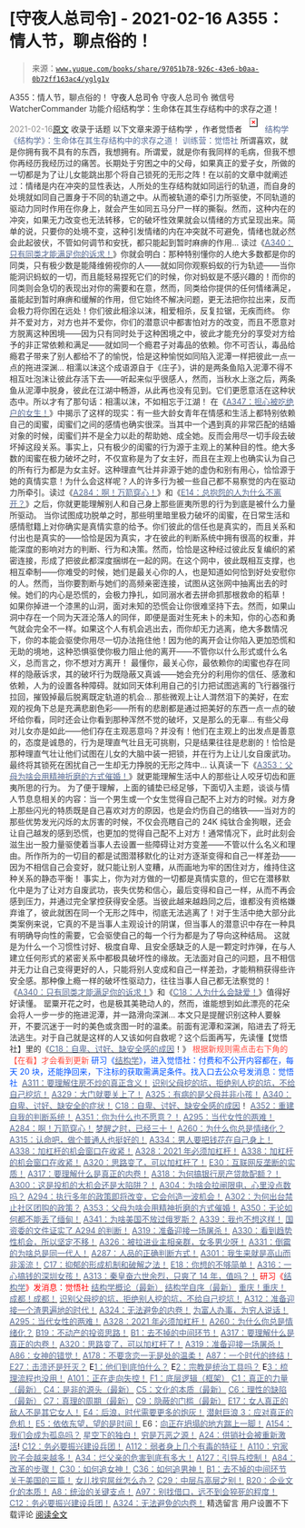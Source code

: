 # [守夜人总司令] - 2021-02-16 A355：情人节，聊点俗的！

> 来源：[`www.yuque.com/books/share/97051b78-926c-43e6-b0aa-0b72ff163ac4/yglg1v`](https://www.yuque.com/books/share/97051b78-926c-43e6-b0aa-0b72ff163ac4/yglg1v)

<ne-p id="520f42f3293818f927861ebbd5b15da4_p_0" data-lake-id="520f42f3293818f927861ebbd5b15da4_p_0"><ne-text id="uad2fcbc5" style="color: rgb(51, 51, 51);">A355：情人节，聊点俗的！</ne-text></ne-p> <ne-p id="7b7c6af920cc1b5e07ca570369dcd882" data-lake-id="7b7c6af920cc1b5e07ca570369dcd882"><ne-text id="u5ab061a8" ne-fontsize="14">守夜人总司令</ne-text></ne-p> <ne-p id="bf488bc6d0e4b8446a19a58892ee0ee9" data-lake-id="bf488bc6d0e4b8446a19a58892ee0ee9"><ne-text id="ua17cc614" ne-fontsize="14" ne-bold="true" style="color: rgb(51, 51, 51);">守夜人总司令</ne-text></ne-p> <ne-p id="8648b6176aad4d684bde472ef2b9bbe8" data-lake-id="8648b6176aad4d684bde472ef2b9bbe8"><ne-text id="u874c1b82" ne-fontsize="14" style="color: rgb(51, 51, 51);">微信号</ne-text><ne-text id="u9da669b3" ne-fontsize="14" style="color: rgb(51, 51, 51);">WatcherCommander</ne-text></ne-p> <ne-p id="31a25f96c6e168531485333304488e94" data-lake-id="31a25f96c6e168531485333304488e94"><ne-text id="u8bd73f26" ne-fontsize="14" style="color: rgb(51, 51, 51);">功能介绍</ne-text><ne-text id="ue66ab846" ne-fontsize="14" style="color: rgb(51, 51, 51);">结构学：生命体在其生存结构中的求存之道！</ne-text></ne-p> <ne-p id="d8da65650b0c82638b44c01cbfeb153f" data-lake-id="d8da65650b0c82638b44c01cbfeb153f"><ne-text id="ued8b8a92" style="color: rgb(140, 140, 140);">2021-02-16</ne-text>[<ne-text id="u8a56ddfc" ne-fontsize="14">原文</ne-text>](https://mp.weixin.qq.com/s?__biz=MzAxNDk1NjI2Mw==&mid=2247486442&idx=1&sn=2ed76ec8cb69dfe51023fb4f426eeb51&chksm=9b8a2862acfda17469215d16d6bfa7210211dfb0cf4418774fc0ea014de0f6184c9b01b82f70&scene=27#wechat_redirect&cpage=10)</ne-p> <ne-p id="64196a48a4139c7f8f13b8088897285e" data-lake-id="64196a48a4139c7f8f13b8088897285e"><ne-text id="u5b58f0a4" style="color: rgb(51, 51, 51);">收录于话题</ne-text></ne-p> <ne-p id="524bfd18f5bbe9e87915d8b8c1f2dd9d" data-lake-id="524bfd18f5bbe9e87915d8b8c1f2dd9d"><ne-text id="ueac5a4cd" ne-fontsize="14" style="color: rgb(51, 51, 51);">以下文章来源于结构学 ，作者觉悟者</ne-text></ne-p> <ne-p id="03eba4926bb1d0b646b4115e258eadcd" data-lake-id="03eba4926bb1d0b646b4115e258eadcd"><ne-card data-card-name="image" data-card-type="inline" id="oej3I" ne-fontsize="14" data-event-boundary="card" style="color: rgb(87, 107, 149);">![](img/ed0150ad5d2b76a6d2964daa54021d37.png)  <ne-p id="12452aa99a96c029670c6f78e4816f06" data-lake-id="12452aa99a96c029670c6f78e4816f06"><ne-text id="ua364122f" style="color: rgb(87, 107, 149);">结构学</ne-text></ne-p> <ne-p id="48fb097e6ad4e1bf06f8cac685d59421" data-lake-id="48fb097e6ad4e1bf06f8cac685d59421"><ne-text id="u9df02e93" style="color: rgb(87, 107, 149);">《结构学》：生命体在其生存结构中的求存之道！ 训练营：觉悟社</ne-text></ne-p> <ne-p id="d7f54325ea0fab11db31c9b2c9b4b366" data-lake-id="d7f54325ea0fab11db31c9b2c9b4b366"><ne-text id="uab8cf871" style="color: rgb(51, 51, 51);">所谓喜欢，就是你拥有我不具有的东西，我想拥有。所谓爱，就是你有我同样的毛病，但我不想你再经历我经历过的痛苦。长期处于穷困之中的父母，如果真正的爱子女，所做的一切都是为了让儿女能跳出那个将自己锁死的无形之阵！在以前的文章中就阐述过：情绪是内在冲突的显性表达，人所处的生存结构就如同运行的轨道，而自身的处境就如同自己置身于不同的轨道之中。从而被轨道的牵引力所驱使，不同轨道的驱动力同时作用在你身上，就会产生如同五马分尸一样的撕裂。然而，这种内在的冲突，如果无力改变也无法转移，它的破坏性效果就会以情绪的方式呈现出来。简单的说，只要你的处境不变，这种引发情绪的内在冲突就不可避免，情绪也就必然会此起彼伏，不管如何调节和安抚，都只能起到暂时麻痹的作用…</ne-text></ne-p> <ne-p id="81c25cd8ef574ea18a20e7f310e8c395" data-lake-id="81c25cd8ef574ea18a20e7f310e8c395"><ne-text id="u579a0ee6" style="color: rgb(51, 51, 51);">读过《</ne-text>[<ne-text id="u8d8b0ab8" style="color: rgb(87, 107, 149);">A340：只有同类才能满足你的诉求！</ne-text>](http://mp.weixin.qq.com/s?__biz=MzAxNDk1NjI2Mw==&mid=2247486392&idx=1&sn=489fb81bde8fc978f8c685be9916b4f1&chksm=9b8a2830acfda126c1fb3b9388cdba8194ee96e815d1508fb6d2a6c2b8ced92312d4952898e4&scene=21#wechat_redirect)<ne-text id="u1fa831d1" style="color: rgb(51, 51, 51);">》你就会明白：那种特别懂你的人绝大多数都是你的同类，只有极少数是能降维俯视你的人——就如同你观察蚂蚁的行为轨迹——当你能洞识蚂蚁的一切，而且能轻易捏死它们的时候，你对蚂蚁是不感兴趣的！而你的同类则会急切的表现出对你的需要和在意，然而，同类给你提供的任何情绪满足，虽能起到暂时麻痹和缓解的作用，但它始终不解决问题，更无法把你拉出来，反而会极力将你困在远处！你们彼此相涂以沫，相爱相杀，反复拉锯，无疾而终。</ne-text></ne-p> <ne-p id="fa4a25f9acb10c283a07c46e80e800db" data-lake-id="fa4a25f9acb10c283a07c46e80e800db"><ne-text id="u74b8e248" style="color: rgb(51, 51, 51);">你并不爱对方，对方也并不爱你，你们的潜意识中都害怕对方的改变，而且不愿意对方脱离这种困境——因为只有同时处于这种困境之中，彼此才能充分的享受对方给予的非正常依赖和满足——就如同一个瘾君子对毒品的依赖。你不可否认，毒品给瘾君子带来了别人都给不了的愉悦，恰是这种愉悦如同陷入泥潭一样把彼此一点一点的拖进深渊…</ne-text></ne-p> <ne-p id="978948142e5a878e9465534304add225" data-lake-id="978948142e5a878e9465534304add225"><ne-text id="ub949c258" style="color: rgb(51, 51, 51);">相濡以沫这个成语源自于《庄子》，讲的是两条鱼陷入泥潭不得不相互吐泡沫让彼此存活下去——听起来似乎很感人，然而，当秋水上涨之后，两条鱼从泥潭中脱身，彼此在江湖中畅游，从此再也没有见到。它们更愿意活在这种状态中。所以才有了那句话：相濡以沫，不如相忘于江湖！</ne-text></ne-p> <ne-p id="5e7482205a0cc0cd1b8fe4d6a4227dad" data-lake-id="5e7482205a0cc0cd1b8fe4d6a4227dad"><ne-text id="u006fa3bf" style="color: rgb(51, 51, 51);">在《</ne-text>[<ne-text id="uad32dec9" style="color: rgb(87, 107, 149);">A347：担心被吃绝户的女生！</ne-text>](http://mp.weixin.qq.com/s?__biz=MzIzMDYwOTM0Mg==&mid=2247485231&idx=1&sn=79396077ee18bd846d766d859943935c&chksm=e8b19ffedfc616e864667bb0db5073537a09b3fcd7f23a54f20d27b986178b8552d290585d72&scene=21#wechat_redirect)<ne-text id="u9dade48a" style="color: rgb(51, 51, 51);">》中揭示了这样的现实：有一些大龄女青年在情感和生活上都特别依赖自己的闺蜜，闺蜜们之间的感情也确实很深。当其中一个遇到真的非常匹配的结婚对象的时候，闺蜜们并不是全力以赴的帮助她、成全她。反而会用尽一切手段去破坏掉这段关系。事实上，只有极少的闺蜜的行为源于主观上的某种目的性。绝大多数的闺蜜在极力破坏之时，不仅宣称是为了女主好，而且在主观上也确实认为自己的所有行为都是为女主好。这种理直气壮并非源于她的虚伪和别有用心，恰恰源于她的真情实意！为什么会这样呢？人的许多行为被一些自己都不易察觉的内在驱动力所牵引。读过《</ne-text>[<ne-text id="u94dbe791" style="color: rgb(87, 107, 149);">A284：啊！万箭穿心！</ne-text>](http://mp.weixin.qq.com/s?__biz=MzIzMDYwOTM0Mg==&mid=2247484966&idx=1&sn=a814f2c1b14425d45f9921f7c08bcec5&chksm=e8b19ef7dfc617e131146f6675328e5088faaae0daa64da92af48b28c8cf19aedceb7a43e40b&scene=21#wechat_redirect)<ne-text id="uc546c6ad" style="color: rgb(51, 51, 51);">》和《</ne-text>[<ne-text id="uf60f9b88" style="color: rgb(87, 107, 149);">E14：总抱怨的人为什么不离开？</ne-text>](http://mp.weixin.qq.com/s?__biz=MzIzMDYwOTM0Mg==&mid=2247484341&idx=1&sn=c266eb0136273f0b1219e0fd659daafc&chksm=e8b19b64dfc61272f157e1e17a76b2e83c6fd62a1beb78d60ea73a65463109b428cd9dd6ce7a&scene=21#wechat_redirect)<ne-text id="uf1df048e" style="color: rgb(51, 51, 51);">》之后，你就更能理解别人和自己身上那些匪夷所思的行为到底是被什么力量所驱动。</ne-text></ne-p> <ne-p id="93eaf535872b0cb4221d1a3ad894833f" data-lake-id="93eaf535872b0cb4221d1a3ad894833f"><ne-text id="ud16acd14" style="color: rgb(51, 51, 51);">当你试图成功脱单之时，那些明里暗里极力破坏的闺蜜，在日常生活和感情慰籍上对你确实是真情实意的给予。你们彼此的信任也是真实的，而且关系和付出也是真实的——恰恰是因为真实，才在彼此的判断系统中拥有很高的权重，并能深度的影响对方的判断、行为和决策。然而，恰恰是这种经过彼此反复编织的紧密连接，形成了把彼此都深度捆绑在一起的网。在这个网中，彼此既相互支撑，也相互牵制——你难受的时候，她们是最关心你的人，也是知道如何恰到好处安慰你的人。然而，当你要割断与她们的高频亲密连接，试图从这张网中抽离出去的时候。她们的内心是恐慌的，会极力挣扎，如同溺水者去拼命抓那根救命的稻草！</ne-text></ne-p> <ne-p id="ff9c0882c89b945d0027a8a09382ff89" data-lake-id="ff9c0882c89b945d0027a8a09382ff89"><ne-text id="ua6804fd6" style="color: rgb(51, 51, 51);">如果你掉进一个漆黑的山洞，面对未知的恐慌会让你很难坚持下去。然而，如果山洞中存在一个同为天涯沦落人的同伴，即便是面对生死未卜的未知，你的心态和勇气就会完全不一样。如果这个人有机会逃出去，而你却无力逃离，绝大多数情况下，你的本能会驱使你用尽一切办法拖住他！因为他的离开会让你陷入更加恐慌和无助的境地，这种恐惧驱使你极力阻止他的离开——不管你以什么形式或什么名义，总而言之，你不想对方离开！</ne-text></ne-p> <ne-p id="71ae146224f4b758e917f1db2efde766" data-lake-id="71ae146224f4b758e917f1db2efde766"><ne-text id="ub9b5f7bf" style="color: rgb(51, 51, 51);">最懂你，最关心你，最依赖你的闺蜜也存在同样的隐蔽诉求，其的破坏行为既隐蔽又真诚——她会充分的利用你的信任、感激和依赖，人为的设置各种障碍。就如同天体利用自己的引力把试图逃离的飞行器强行拉回，摧毁掉最后脱离既定轨道的机会… 那些微观上让人潸然泪下的美好，在宏观的视角下总是充满悲剧色彩——所有的悲剧都是通过把美好的东西一点一点的破坏给你看，同时还会让你看到那种浑然不觉的破坏，又是那么的无辜…</ne-text></ne-p> <ne-p id="9eebb603cac8c58db8c7c60b98ff1712" data-lake-id="9eebb603cac8c58db8c7c60b98ff1712"><ne-text id="ue83f83d5" style="color: rgb(51, 51, 51);">有些父母对儿女亦是如此——他们存在主观恶意吗？并没有！他们在主观上的出发点是善意的，态度是诚恳的，行为是理直气壮且无可挑剔，只是结果往往是悲剧的！恰恰是那种理直气壮让他们试图在儿女的大脑中装一把锁，并在行为上让儿女自废武功。最终将其锁死在困扰自己一生却无力挣脱的无形之阵中… 认真读一下《</ne-text>[<ne-text id="u89f2cde0" style="color: rgb(87, 107, 149);">A353：父母为啥会用精神折磨的方式催婚！</ne-text>](http://mp.weixin.qq.com/s?__biz=MzIzMDYwOTM0Mg==&mid=2247485263&idx=1&sn=95e5a314f2c998bde5b2911ea1947f55&chksm=e8b19f9edfc616883851d5d6bbbdb22dd966152deabb9c248eed863e799befb0a6852c1f0e44&scene=21#wechat_redirect)<ne-text id="ue499758a" style="color: rgb(51, 51, 51);">》就更能理解生活中人的那些让人咬牙切齿和匪夷所思的行为。</ne-text></ne-p> <ne-p id="1bb1018d8de75cd329f4e39374216173" data-lake-id="1bb1018d8de75cd329f4e39374216173"><ne-text id="u0a374c66" style="color: rgb(51, 51, 51);">为了便于理解，上面的铺垫已经足够，下面切入主题，谈谈与情人节息息相关的内容：当一个男生或一个女生觉得自己配不上对方的时候。对方身上那些闪光的特质既是自己喜欢对方的原因，也是会灼伤自己的络铁——当对方的那些优势发光闪烁的太厉害的时候，不仅会亮瞎自己的 24K 纯钛合金狗眼，还会让自己越发的感到恐慌，也更加的觉得自己配不上对方！通常情况下，此时此刻会滋生出一股力量驱使着当事人去设置一些障碍让对方变差——不管以什么名义和理由。所作所为的一切目的都是试图潜移默化的让对方逐渐变得和自己一样差劲——因为不相信自己会变好，就只能让别人变糟，从而画地为牢的困住对方，维持住这种关系的静态平衡！</ne-text></ne-p> <ne-p id="fab37b70ee45e2997dfa8b744a27b36a" data-lake-id="fab37b70ee45e2997dfa8b744a27b36a"><ne-text id="u2ccbd7fe" style="color: rgb(51, 51, 51);">事实上，你为对方做的一切都是真情实意的，但它在潜移默化中是为了让对方自废武功，丧失优势和信心，最后变得和自己一样，从而不再会感到压力，并通过完全掌控获得安全感。当彼此越来越趋同之后，谁都没有资格嫌弃谁了，彼此就困在同一个无形之阵中，彻底无法逃离了！对于生活中绝大部分此类案例来说，它真的不是当事人主观设计的阴谋，但当事人的潜意识中存在一种具有明确导向性的需要，它会驱使自己的每一个行为都是为了导向这种结局。</ne-text></ne-p> <ne-p id="02f4f087b38999dac28e17e4fb85722b" data-lake-id="02f4f087b38999dac28e17e4fb85722b"><ne-text id="uccb02295" ne-bold="true" style="color: rgb(51, 51, 51);">这就是为什么一个习惯性讨好、极度自卑、且安全感缺乏的人是一颗定时炸弹，在与人建立任何形式的紧密关系中都极具破坏性的缘故。无法面对自己的问题，且不相信并无力让自己变得更好的人，只能将别人变成和自己一样差劲，才能稍稍获得些许安全感。那种像上瘾一样的破坏性驱动力，往往当事人自己都无法察觉的！</ne-text><ne-text id="u5756d0ef" style="color: rgb(51, 51, 51);">《</ne-text>[<ne-text id="u1a44ab8e" style="color: rgb(87, 107, 149);">A340：只有同类才能满足你的诉求！</ne-text>](http://mp.weixin.qq.com/s?__biz=MzAxNDk1NjI2Mw==&mid=2247486392&idx=1&sn=489fb81bde8fc978f8c685be9916b4f1&chksm=9b8a2830acfda126c1fb3b9388cdba8194ee96e815d1508fb6d2a6c2b8ced92312d4952898e4&scene=21#wechat_redirect)<ne-text id="u0dc70b07" style="color: rgb(51, 51, 51);">》和《</ne-text>[<ne-text id="uf63e88b4" style="color: rgb(87, 107, 149);">C18：人为什么会缺爱！</ne-text>](http://mp.weixin.qq.com/s?__biz=MzIzMDYwOTM0Mg==&mid=2247485189&idx=1&sn=5714d52391f1241d0235bb56c0b09a85&chksm=e8b19fd4dfc616c2059b4c7ecd4575ba9f4810f8559aa5c752d84f4ac8df4c1d6f2381d83389&scene=21#wechat_redirect)<ne-text id="udae1c1e0" style="color: rgb(51, 51, 51);">》值得好好读懂。</ne-text></ne-p> <ne-p id="140b49c68ceaa9d1245f3a1fc7cd6b18" data-lake-id="140b49c68ceaa9d1245f3a1fc7cd6b18"><ne-text id="u06be9978" style="color: rgb(51, 51, 51);">罂粟开花之时，也是极其美艳动人的，然而，谁能想到如此漂亮的花朵会将人一步一步的拖进泥潭，并一路滑向深渊… 本文只是提醒识别这种人要躲开，不要沉迷于一时的美色或贪图一时的温柔。前面有泥潭和深渊，陷进去了将无法逃生。对于自己就是这样的人又该如何自救呢？这个后面再写，先读懂【觉悟社】里的《</ne-text>[<ne-text id="u89765f65" ne-bold="true" style="color: rgb(87, 107, 149);">C18：自卑、讨好、缺安全感的成因</ne-text>](http://mp.weixin.qq.com/s?__biz=MzIzMDYwOTM0Mg==&mid=2247485189&idx=1&sn=5714d52391f1241d0235bb56c0b09a85&chksm=e8b19fd4dfc616c2059b4c7ecd4575ba9f4810f8559aa5c752d84f4ac8df4c1d6f2381d83389&scene=21#wechat_redirect)<ne-text id="u73855c5f" ne-bold="true" style="color: rgb(53, 53, 53);">！</ne-text><ne-text id="u2115ec36" style="color: rgb(51, 51, 51);">》</ne-text></ne-p> <ne-p id="62e60d26b3a2c3af6e3f4885390e0173" data-lake-id="62e60d26b3a2c3af6e3f4885390e0173"><ne-text id="u551cda1b" ne-fontsize="13" style="color: rgb(255, 76, 65);">根据新规则需点击右下角的【</ne-text><ne-text id="u5a60d2ed" ne-fontsize="13" ne-bold="true" style="color: rgb(255, 76, 65);">在看</ne-text><ne-text id="uc92fb460" ne-fontsize="13" style="color: rgb(255, 76, 65);">】才会看到更新</ne-text></ne-p> <ne-p id="288454446dd015ba79b311694fed08e3" data-lake-id="288454446dd015ba79b311694fed08e3"><ne-text id="ub6bdcbef" ne-bold="true" style="color: rgb(0, 82, 255);">研习《</ne-text>[<ne-text id="ua27d3340" ne-bold="true" style="color: rgb(87, 107, 149);">结构学</ne-text>](https://mp.weixin.qq.com/mp/appmsgalbum?action=getalbum&album_id=1318317199878225920&__biz=MzAxNDk1NjI2Mw==#wechat_redirect)<ne-text id="u2a47205b" ne-bold="true" style="color: rgb(0, 82, 255);">》，进入觉悟社：付费和不公开内容都在，每天 20 块，还能挣回来，下注标的获取需满足条件。</ne-text><ne-text id="u0cfa4071" style="color: rgb(0, 82, 255);">找入口去公众号发消息：觉悟社 </ne-text></ne-p> <ne-p id="abfd92e5eb6c8241eeac686e949a61fa" data-lake-id="abfd92e5eb6c8241eeac686e949a61fa">[<ne-text id="u6af378cd" ne-bold="true" style="color: rgb(87, 107, 149);">A311：要理解住房不炒的真正含义！</ne-text>](http://mp.weixin.qq.com/s?__biz=MzIzMDYwOTM0Mg==&mid=2247484959&idx=1&sn=090583ec50bfd9febec1de463c2672f6&chksm=e8b19ecedfc617d8629080f6745c8de013cfe875de26eef6767b2d5c10782650223ed15f807b&scene=21#wechat_redirect)</ne-p> <ne-p id="8cca91d7ace5a8c7a7b37be872958161" data-lake-id="8cca91d7ace5a8c7a7b37be872958161">[<ne-text id="uf73418c6" ne-bold="true" style="color: rgb(87, 107, 149);">识别父母挖的坑，拒绝别人挖的坑，不给自己挖坑！</ne-text>](http://mp.weixin.qq.com/s?__biz=MzAxNDk1NjI2Mw==&mid=2247486426&idx=1&sn=8707934ad2fe2f8017d6b7810fd61c17&chksm=9b8a2852acfda1441fded7bab2456dd2493073ad3e5d541e1080d1739879b86c25a3a61df79a&scene=21#wechat_redirect)</ne-p> <ne-p id="de504951ea9213dbdca56326610faaa8" data-lake-id="de504951ea9213dbdca56326610faaa8">[<ne-text id="uaa73e8b4" ne-bold="true" style="color: rgb(87, 107, 149);">A329：大门就要关上了！</ne-text>](http://mp.weixin.qq.com/s?__biz=MzIzMDYwOTM0Mg==&mid=2247485111&idx=1&sn=2083ce35e0b472ce7526e85113d70dac&chksm=e8b19e66dfc61770d3c57843c16c77a0b5591d5f80191b03f4a0013c4a65b1b8c86de2f8361b&scene=21#wechat_redirect)</ne-p> <ne-p id="2fa68fbfae43e6db8783f6b079827016" data-lake-id="2fa68fbfae43e6db8783f6b079827016">[<ne-text id="ud6ba0283" style="color: rgb(87, 107, 149);">A325：有病的是父母并非小孩！</ne-text>](http://mp.weixin.qq.com/s?__biz=MzIzMDYwOTM0Mg==&mid=2247485077&idx=1&sn=57f985e15ac94c5f1f3882ca3b043fc7&chksm=e8b19e44dfc617526db72343346431f4b43129e2437747a012cba9bf63b9695a2fc25c5e4654&scene=21#wechat_redirect)</ne-p> <ne-p id="6ad4de16d82d22f8f07227369906cba0" data-lake-id="6ad4de16d82d22f8f07227369906cba0">[<ne-text id="u0d5e9da6" ne-bold="true" style="color: rgb(87, 107, 149);">A340：自卑、讨好、缺安全的症状！</ne-text>](http://mp.weixin.qq.com/s?__biz=MzIzMDYwOTM0Mg==&mid=2247485171&idx=1&sn=340c944cffbf00d8aa8dfe2e0a2d78e2&chksm=e8b19e22dfc61734def9c4a0bdfedddcd1836cdc2cf695018a942730a9ca804fe4ebe5a77bec&scene=21#wechat_redirect)</ne-p> <ne-p id="d6f000f16d96ea121d214bb8b4e9e033" data-lake-id="d6f000f16d96ea121d214bb8b4e9e033">[<ne-text id="ub7d8563c" ne-bold="true" style="color: rgb(87, 107, 149);">C18：自卑、讨好、缺安全感的成因</ne-text>](http://mp.weixin.qq.com/s?__biz=MzIzMDYwOTM0Mg==&mid=2247485189&idx=1&sn=5714d52391f1241d0235bb56c0b09a85&chksm=e8b19fd4dfc616c2059b4c7ecd4575ba9f4810f8559aa5c752d84f4ac8df4c1d6f2381d83389&scene=21#wechat_redirect)<ne-text id="u22a81c56" ne-bold="true" style="color: rgb(51, 51, 51);">！</ne-text></ne-p> <ne-p id="6e1c8652de1c780e53f147c435e61bbe" data-lake-id="6e1c8652de1c780e53f147c435e61bbe">[<ne-text id="u9caa3f46" ne-fontsize="13" ne-bold="true" style="color: rgb(87, 107, 149);">A352：重建自我的判断系统！</ne-text>](http://mp.weixin.qq.com/s?__biz=MzIzMDYwOTM0Mg==&mid=2247485248&idx=1&sn=6544dd3fe1a7f01e9e8c4b6f68e33412&chksm=e8b19f91dfc61687f9ad611ebd33d2e9d0e0786972e86b90750f1d1b517162cbb99ec1afafa0&scene=21#wechat_redirect)</ne-p> <ne-p id="5777645311031bc4e25f16b01bfaca07" data-lake-id="5777645311031bc4e25f16b01bfaca07">[<ne-text id="ub603ccc2" ne-fontsize="13" ne-bold="true" style="color: rgb(87, 107, 149);">A351：你为什么也不愿意？！</ne-text>](http://mp.weixin.qq.com/s?__biz=MzIzMDYwOTM0Mg==&mid=2247485242&idx=1&sn=f4a01a5936322120b0b158f225bc78de&chksm=e8b19febdfc616fd2eb1558a3b7c748ecc497a3af00aec5b5c5ca8042cc52eb7d0af7befa399&scene=21#wechat_redirect)</ne-p> <ne-p id="829c2e5e5d1afc288cf88c89833c5731" data-lake-id="829c2e5e5d1afc288cf88c89833c5731">[<ne-text id="u963d673a" ne-fontsize="13" style="color: rgb(87, 107, 149);">A295：当代女性的两难！</ne-text>](http://mp.weixin.qq.com/s?__biz=MzIzMDYwOTM0Mg==&mid=2247484854&idx=1&sn=6851afe306f7b89d23728018ea32b7f2&chksm=e8b19d67dfc61471955b15021ac11c5fff9f1607977e9df1bd2bbfabc2deb3dea5c98e369c55&scene=21#wechat_redirect)</ne-p> <ne-p id="86a661181d6ebfbf04bfab71b7145200" data-lake-id="86a661181d6ebfbf04bfab71b7145200">[<ne-text id="u3f018ff3" ne-fontsize="13" style="color: rgb(87, 107, 149);">A284：啊！万箭穿心！</ne-text>](http://mp.weixin.qq.com/s?__biz=MzAxNDk1NjI2Mw==&mid=2247486135&idx=1&sn=e950149b9b9147e9199cfc6093605950&chksm=9b8a293facfda029419b911d4b4fa91c73bbaf695b206df2cf15124d843f4bf4b80673baa394&scene=21#wechat_redirect)</ne-p> <ne-p id="cdc3e2350a060748b3b86b60b6b91218" data-lake-id="cdc3e2350a060748b3b86b60b6b91218">[<ne-text id="ub111688e" ne-fontsize="13" ne-bold="true" style="color: rgb(87, 107, 149);">梦醒之时，已经三十！</ne-text>](http://mp.weixin.qq.com/s?__biz=MzIzMDYwOTM0Mg==&mid=2247484378&idx=1&sn=e3a058584a13d7a5267315113964280d&chksm=e8b19b0bdfc6121df4af4b77d2d826fd0f4132ccfdee48132ce8cf86eb1ba45b898be83d1dc7&scene=21#wechat_redirect)</ne-p> <ne-p id="223188fd8a7a49c5f503d2bfd45f1781" data-lake-id="223188fd8a7a49c5f503d2bfd45f1781">[<ne-text id="u55089e6c" ne-fontsize="13" ne-bold="true" style="color: rgb(87, 107, 149);">A260：为什么你总是情绪化？</ne-text>](http://mp.weixin.qq.com/s?__biz=MzAxNDk1NjI2Mw==&mid=2247485923&idx=1&sn=6e1e4a5b0b44a3ac652fe5b32b56ac07&chksm=9b8a2a6bacfda37d56d0717875b11867d9f7426fb815a36f43aebb438d135b81c8d69c3ab006&scene=21#wechat_redirect)</ne-p> <ne-p id="27f59b7571bde04eb9d513dc4aa7c655" data-lake-id="27f59b7571bde04eb9d513dc4aa7c655">[<ne-text id="u65950e7f" ne-bold="true" style="color: rgb(87, 107, 149);">A315：认命吧，做个普通人也挺好的！</ne-text>](http://mp.weixin.qq.com/s?__biz=MzIzMDYwOTM0Mg==&mid=2247485008&idx=1&sn=bcaf70c42d4676c8f69de9f9ead1e495&chksm=e8b19e81dfc617973ba40200519407186760e32843fc6f379020da6160b0ba89870dadcae5fa&scene=21#wechat_redirect)</ne-p> <ne-p id="9878693d0c2ba8c31894abe7f427c429" data-lake-id="9878693d0c2ba8c31894abe7f427c429">[<ne-text id="ub0d7430e" ne-bold="true" style="color: rgb(87, 107, 149);">A334：男人要把钱花在自己身上！</ne-text>](http://mp.weixin.qq.com/s?__biz=MzIzMDYwOTM0Mg==&mid=2247485123&idx=1&sn=7a3e012167fe9f5c1555cddb7a08cc1e&chksm=e8b19e12dfc6170437185bd55475c22d1e0306d191d5cdb9c20223576d8a44e4c6d116b89e69&scene=21#wechat_redirect)</ne-p> <ne-p id="01399f638ab5fa9eafb34cfbd3b9d86c" data-lake-id="01399f638ab5fa9eafb34cfbd3b9d86c">[<ne-text id="u395c05f3" ne-bold="true" style="color: rgb(87, 107, 149);">A338：加杠杆的机会窗口在收紧！</ne-text>](http://mp.weixin.qq.com/s?__biz=MzIzMDYwOTM0Mg==&mid=2247485155&idx=1&sn=64150dffebcd42af4fabc29e145fc218&chksm=e8b19e32dfc61724820d009af4a07a1d22174ba51e61af0553235937475410c8bbee54fa81ad&scene=21#wechat_redirect)</ne-p> <ne-p id="74426f0e549f3c571d61a0eb50f6d6ce" data-lake-id="74426f0e549f3c571d61a0eb50f6d6ce">[<ne-text id="u7c353674" ne-bold="true" style="color: rgb(87, 107, 149);">A328：2021 年必须加杠杆！</ne-text>](http://mp.weixin.qq.com/s?__biz=MzIzMDYwOTM0Mg==&mid=2247485087&idx=1&sn=24d72f6a71bddb8954a03be5db246538&chksm=e8b19e4edfc617587a8ae645885a89ab8c3c6f67730a026d9c7c9a94ab3051ca480302147fc0&scene=21#wechat_redirect)</ne-p> <ne-p id="c64a24b2b69e8d7e1bf46eda7dd3de12" data-lake-id="c64a24b2b69e8d7e1bf46eda7dd3de12">[<ne-text id="ufb399284" ne-bold="true" style="color: rgb(87, 107, 149);">A338：加杠杆的机会窗口在收紧！</ne-text>](http://mp.weixin.qq.com/s?__biz=MzIzMDYwOTM0Mg==&mid=2247485155&idx=1&sn=64150dffebcd42af4fabc29e145fc218&chksm=e8b19e32dfc61724820d009af4a07a1d22174ba51e61af0553235937475410c8bbee54fa81ad&scene=21#wechat_redirect)</ne-p> <ne-p id="b9aaca052c59119ae37a9918f3be0464" data-lake-id="b9aaca052c59119ae37a9918f3be0464">[<ne-text id="u7437d955" ne-fontsize="13" ne-bold="true" style="color: rgb(87, 107, 149);">A320：思路变了，可以加杠杆了！</ne-text>](http://mp.weixin.qq.com/s?__biz=MzIzMDYwOTM0Mg==&mid=2247485041&idx=1&sn=add2174fa42806f885a456a072ee4fee&chksm=e8b19ea0dfc617b6734e013f780112fdd88f28ad5312ce423fea1d75da4c3757660dab175208&scene=21#wechat_redirect)</ne-p> <ne-p id="bb2e800456eac10a00b0155681586673" data-lake-id="bb2e800456eac10a00b0155681586673">[<ne-text id="u689cc8e9" ne-bold="true" style="color: rgb(87, 107, 149);">E30：互联网反垄断的实质！</ne-text>](http://mp.weixin.qq.com/s?__biz=MzIzMDYwOTM0Mg==&mid=2247485082&idx=1&sn=c8b4d505292d900ca750fa2a4541cc88&chksm=e8b19e4bdfc6175d3ce68f21fb0530372d2723fa81da0a447f3b7e60c39e37804456fa006cab&scene=21#wechat_redirect)</ne-p> <ne-p id="543de56cf27ad3f6f6796ee3a2e902a3" data-lake-id="543de56cf27ad3f6f6796ee3a2e902a3">[<ne-text id="u3f263cba" ne-bold="true" style="color: rgb(87, 107, 149);">A317：要理解什么是真正的内卷！</ne-text>](http://mp.weixin.qq.com/s?__biz=MzIzMDYwOTM0Mg==&mid=2247485061&idx=1&sn=ca29269a607917fc496e804188be831d&chksm=e8b19e54dfc617420d461820d8dd260c6fc1be85fb3e11bc1ebf0f9227e7be5ebb50f9ff2bdf&scene=21#wechat_redirect)</ne-p> <ne-p id="01d4c87b5762f2cd0dfa9a671c91bff8" data-lake-id="01d4c87b5762f2cd0dfa9a671c91bff8">[<ne-text id="u988415eb" ne-fontsize="13" ne-bold="true" style="color: rgb(87, 107, 149);">A318：为何搞银行房产贷款配额？！</ne-text>](http://mp.weixin.qq.com/s?__biz=MzIzMDYwOTM0Mg==&mid=2247485031&idx=1&sn=c4af23061445755fdb12f1196c108b1d&chksm=e8b19eb6dfc617a015821fd94ff2d8f51a2cb8fb456ddd907206b615bf3240c1597d3618609c&scene=21#wechat_redirect)</ne-p> <ne-p id="6cbae9bd8b3b99ce2c8417b349ddf737" data-lake-id="6cbae9bd8b3b99ce2c8417b349ddf737">[<ne-text id="u5c3fe3a1" ne-fontsize="13" ne-bold="true" style="color: rgb(87, 107, 149);">A300：这是投机的大机会还是大陷阱？！</ne-text>](http://mp.weixin.qq.com/s?__biz=MzIzMDYwOTM0Mg==&mid=2247484882&idx=1&sn=b103029f41e3aede94e1a45d035cd9ac&chksm=e8b19d03dfc614153863f37ca3f9204b451e2c02ad5ca8680c120e2458e628e5329c76b2d42c&scene=21#wechat_redirect)</ne-p> <ne-p id="414442a2a11740ee0212876462cae42b" data-lake-id="414442a2a11740ee0212876462cae42b">[<ne-text id="uc94d47cb" ne-fontsize="13" ne-bold="true" style="color: rgb(87, 107, 149);">A304：为啥会拉闸限电，心里没点数吗？</ne-text>](http://mp.weixin.qq.com/s?__biz=MzIzMDYwOTM0Mg==&mid=2247484921&idx=1&sn=0f74dcad5b3cecf8e438493543b5457e&chksm=e8b19d28dfc6143eb8a9bdcdc8a57259580a9267ecea4e54032b9a803540f314e3c6a3cb50ca&scene=21#wechat_redirect)</ne-p> <ne-p id="62a7e6c70296d8e9ec697295e95d394b" data-lake-id="62a7e6c70296d8e9ec697295e95d394b">[<ne-text id="ufa0e2ee5" ne-fontsize="13" ne-bold="true" style="color: rgb(87, 107, 149);">A294：执行多年的政策即将改变，它会创造一波机会！</ne-text>](http://mp.weixin.qq.com/s?__biz=MzIzMDYwOTM0Mg==&mid=2247484849&idx=1&sn=5485cd1d6c511e883e25b0c7dd9e2e3e&chksm=e8b19d60dfc614764ffc8405dccf5b8120b31988f3c1cee74e384c06f0e39c3c81bef8263c3d&scene=21#wechat_redirect)</ne-p> <ne-p id="312cffd6fff606beaad656a4889de923" data-lake-id="312cffd6fff606beaad656a4889de923">[<ne-text id="u7c5d96bc" ne-fontsize="13" ne-bold="true" style="color: rgb(87, 107, 149);">A302：为何出台禁止社区团购的政策？</ne-text>](http://mp.weixin.qq.com/s?__biz=MzIzMDYwOTM0Mg==&mid=2247484904&idx=1&sn=3b711f9bc2c47ba0ba432cf47d5832fb&chksm=e8b19d39dfc6142f8524aba7d5a15c694c1e25c19e2e662f6773219ace93c7354adf6878e54f&scene=21#wechat_redirect)</ne-p> <ne-p id="f3c880eb55736675a09bbefb20265956" data-lake-id="f3c880eb55736675a09bbefb20265956">[<ne-text id="u6ce3a408" ne-fontsize="13" ne-bold="true" style="color: rgb(87, 107, 149);">A353：父母为啥会用精神折磨的方式催婚！</ne-text>](http://mp.weixin.qq.com/s?__biz=MzIzMDYwOTM0Mg==&mid=2247485263&idx=1&sn=95e5a314f2c998bde5b2911ea1947f55&chksm=e8b19f9edfc616883851d5d6bbbdb22dd966152deabb9c248eed863e799befb0a6852c1f0e44&scene=21#wechat_redirect)</ne-p> <ne-p id="f579a684623c5e5b980463709f0d3fcb" data-lake-id="f579a684623c5e5b980463709f0d3fcb">[<ne-text id="u45bceb6b" ne-fontsize="13" style="color: rgb(87, 107, 149);">A350：无论如何都不能丢了缅甸！</ne-text>](http://mp.weixin.qq.com/s?__biz=MzIzMDYwOTM0Mg==&mid=2247485236&idx=1&sn=7b5c01f0568ece7a5285e2f421320b3e&chksm=e8b19fe5dfc616f30e3a2a26ad1661a1c59c14dea0a323df62c8b2090136965c6158d4a57238&scene=21#wechat_redirect)</ne-p> <ne-p id="9c2413073c9d6472b89d5a6ceec4bd0a" data-lake-id="9c2413073c9d6472b89d5a6ceec4bd0a">[<ne-text id="u190eb6fa" style="color: rgb(87, 107, 149);">A341：为啥美国不放过俄罗斯？</ne-text>](http://mp.weixin.qq.com/s?__biz=MzIzMDYwOTM0Mg==&mid=2247485182&idx=1&sn=edea5a45938d0c41a416b667a4901947&chksm=e8b19e2fdfc617391b6ec309954594bc8c3011270bb559f9d327fed1a8d6753b6a63a23b2cc4&scene=21#wechat_redirect)</ne-p> <ne-p id="aaf79b4a019958a1ccc2740b536a2dfc" data-lake-id="aaf79b4a019958a1ccc2740b536a2dfc">[<ne-text id="u86af2449" style="color: rgb(87, 107, 149);">A339：我也不想这样！</ne-text>](http://mp.weixin.qq.com/s?__biz=MzIzMDYwOTM0Mg==&mid=2247485177&idx=1&sn=e02641dfcdd16047e9df52c8397557c0&chksm=e8b19e28dfc6173e9a660e9a17835123f6a086e5609ca691f46fe3f03cf0fdceb6a9322eabc0&scene=21#wechat_redirect)</ne-p> <ne-p id="1188730e57cf384da56ab4f709f29037" data-lake-id="1188730e57cf384da56ab4f709f29037">[<ne-text id="uafaa8e25" ne-fontsize="13" ne-bold="true" style="color: rgb(87, 107, 149);">国资委的文件证实了 A294 的判断！</ne-text>](http://mp.weixin.qq.com/s?__biz=MzIzMDYwOTM0Mg==&mid=2247484994&idx=1&sn=83c3c5b2335489f457b8e54e221af20e&chksm=e8b19e93dfc61785af473d8542a982e70bfc3f2c1a9837e105afba67f52e9b4f0f923e5e119f&scene=21#wechat_redirect)</ne-p> <ne-p id="e8efe52e6a0674c822a78b922308a35f" data-lake-id="e8efe52e6a0674c822a78b922308a35f">[<ne-text id="u7b5197e5" ne-fontsize="13" ne-bold="true" style="color: rgb(87, 107, 149);">A319：准备迎接一场屠杀！</ne-text>](http://mp.weixin.qq.com/s?__biz=MzIzMDYwOTM0Mg==&mid=2247485036&idx=1&sn=ff52df7559e0a6ed8230922ebd2af71a&chksm=e8b19ebddfc617ab0eca4ed1a66c5227d328155954d6704be456950fb3926e59e5288f7877cf&scene=21#wechat_redirect)</ne-p> <ne-p id="f954c074f63ba247082398f97eb0c421" data-lake-id="f954c074f63ba247082398f97eb0c421">[<ne-text id="uee971695" ne-fontsize="13" style="color: rgb(87, 107, 149);">A330：看到趋势性机会，所以坚定不移！</ne-text>](http://mp.weixin.qq.com/s?__biz=MzIzMDYwOTM0Mg==&mid=2247485097&idx=1&sn=029f58e90141f7c4f18ef6ab40373e19&chksm=e8b19e78dfc6176ea3034b9a8f0a03e5f177c973262e7cebc5b5508215ce61a425c5a542f301&scene=21#wechat_redirect)</ne-p> <ne-p id="31b475b99fa1f8fc15c6ce1af1915809" data-lake-id="31b475b99fa1f8fc15c6ce1af1915809">[<ne-text id="ua4acfb7d" style="color: rgb(87, 107, 149);">A326：被拉进业主相亲群，女多男少呀！</ne-text>](http://mp.weixin.qq.com/s?__biz=MzAxNDk1NjI2Mw==&mid=2247486324&idx=1&sn=c0d67524b58ca0869251ac8dd9772466&chksm=9b8a28fcacfda1ea6297a2c531a80b18eb2234b7902983ffb2ea8c860ef64b3e0c1b6af20e11&scene=21#wechat_redirect)</ne-p> <ne-p id="8a2a3b08fbaf0ee39d507464a8940e0c" data-lake-id="8a2a3b08fbaf0ee39d507464a8940e0c">[<ne-text id="ud53c9823" style="color: rgb(87, 107, 149);">A331：倒霉的为啥总是同一代人！</ne-text>](http://mp.weixin.qq.com/s?__biz=MzIzMDYwOTM0Mg==&mid=2247485093&idx=1&sn=1f0dea4c2daf6d0cc57291f380950d92&chksm=e8b19e74dfc617625c62894cea1b4b7266548075986dbd0e01c9e42d0da7833a1b11c1196559&scene=21#wechat_redirect)</ne-p> <ne-p id="58b821d2e30e3bb9f9c8181dc5a053c7" data-lake-id="58b821d2e30e3bb9f9c8181dc5a053c7">[<ne-text id="u161d5839" style="color: rgb(87, 107, 149);">A287：人品的正确判断方式！</ne-text>](http://mp.weixin.qq.com/s?__biz=MzAxNDk1NjI2Mw==&mid=2247486146&idx=1&sn=43c3cc0387fbab991133860c59aabdb0&chksm=9b8a294aacfda05c52561e366129fd6344dc4c97609a47d4210f9498f8535fec2425c2410b31&scene=21#wechat_redirect)</ne-p> <ne-p id="1a9bcf02a54b8927f3676595f12ed581" data-lake-id="1a9bcf02a54b8927f3676595f12ed581">[<ne-text id="u6e9c0214" ne-fontsize="13" style="color: rgb(87, 107, 149);">A301：我生来就是高山而非溪流！</ne-text>](http://mp.weixin.qq.com/s?__biz=MzIzMDYwOTM0Mg==&mid=2247484895&idx=1&sn=241f68fd60c1b47239beef7573364ceb&chksm=e8b19d0edfc6141856def733b4a1fd20332b7083f1234182452387fcfe12cebb015db7bfbeec&scene=21#wechat_redirect)</ne-p> <ne-p id="98041e2b3bd61845ca2406911b175222" data-lake-id="98041e2b3bd61845ca2406911b175222">[<ne-text id="u566552dc" ne-fontsize="13" ne-bold="true" style="color: rgb(87, 107, 149);">C17：抑郁的形成机制和破解之法！</ne-text>](http://mp.weixin.qq.com/s?__biz=MzIzMDYwOTM0Mg==&mid=2247484812&idx=1&sn=d8b3a1dbaf5f2d08fe6d2e1664237ba4&chksm=e8b19d5ddfc6144b05efb4212b3542ab9f22b79a2ddab8e42ec911a07ea74190ce84f24e123f&scene=21#wechat_redirect)</ne-p> <ne-p id="8ebaa0cbc7deb0a1b58355912bd5f04d" data-lake-id="8ebaa0cbc7deb0a1b58355912bd5f04d">[<ne-text id="u7c709bc0" ne-bold="true" style="color: rgb(87, 107, 149);">E18：你想的不够简单！</ne-text>](http://mp.weixin.qq.com/s?__biz=MzIzMDYwOTM0Mg==&mid=2247484775&idx=1&sn=2a8e810e281cd7fe5a4db49002b193d2&chksm=e8b19db6dfc614a0e3360f0d54949c40138c27b184c114a44feaa394bd4400073dbbedf6a049&scene=21#wechat_redirect)</ne-p> <ne-p id="5d1b73fe435f9fc34c452731a90e91be" data-lake-id="5d1b73fe435f9fc34c452731a90e91be">[<ne-text id="u0c21e272" style="color: rgb(87, 107, 149);">A316：一心搞钱的深圳女孩！</ne-text>](http://mp.weixin.qq.com/s?__biz=MzIzMDYwOTM0Mg==&mid=2247485013&idx=1&sn=47e4214190fe82572974deeaba06f332&chksm=e8b19e84dfc61792d2eb8f2f774cbc1781e03fc16024a0b1223db933ddb215be7e51e100be98&scene=21#wechat_redirect)</ne-p> <ne-p id="37db853d8a6a44d13c168fc39c2aac0d" data-lake-id="37db853d8a6a44d13c168fc39c2aac0d">[<ne-text id="u717c43ee" ne-fontsize="13" ne-bold="true" style="color: rgb(87, 107, 149);">A313：秦皇奋六世余烈，只爽了 14 年，值吗？！</ne-text>](http://mp.weixin.qq.com/s?__biz=MzIzMDYwOTM0Mg==&mid=2247484982&idx=1&sn=c788144715447f1d1706d11032606236&chksm=e8b19ee7dfc617f122722185bea3af2753d3c810cdae1f8c6e5189fb69afc7b28093e7466cfd&scene=21#wechat_redirect)</ne-p> <ne-p id="edef98780f089c0f0bf0d8269df71281" data-lake-id="edef98780f089c0f0bf0d8269df71281"><ne-text id="ua9fe4ed0" style="color: rgb(255, 0, 0);">研习《</ne-text>[<ne-text id="u205c89c0" style="color: rgb(87, 107, 149);">结构学</ne-text>](https://mp.weixin.qq.com/mp/appmsgalbum?action=getalbum&album_id=1318317199878225920&__biz=MzAxNDk1NjI2Mw==#wechat_redirect)<ne-text id="uef35f349" style="color: rgb(255, 0, 0);">》发消息</ne-text><ne-text id="u9997d03a" ne-bold="true" style="color: rgb(255, 0, 0);">：觉悟社</ne-text></ne-p>  <ne-p id="ee1416cdfea015f11b2a174769539700" data-lake-id="ee1416cdfea015f11b2a174769539700"><ne-card data-card-name="image" data-card-type="inline" id="eeNwx" data-event-boundary="card" style="color: rgb(51, 51, 51);"><ne-p id="e658f2b4eca20cc04ae555372bf1c633" data-lake-id="e658f2b4eca20cc04ae555372bf1c633">[<ne-text id="u9f509ae0" style="color: rgb(87, 107, 149);">结构学概论（最新）</ne-text>](http://mp.weixin.qq.com/s?__biz=MzAxNDk1NjI2Mw==&mid=2247485167&idx=1&sn=d5e962eff4a8e9770c83bc87d19d07f3&chksm=9b8a2567acfdac7154f7a62996dca874e5d186b44f3d120dcb633760318788c42d304e325313&scene=21#wechat_redirect)</ne-p> <ne-p id="d63272666ed11b6cebce441ccc846321" data-lake-id="d63272666ed11b6cebce441ccc846321">[<ne-text id="u9341186f" style="color: rgb(87, 107, 149);">结构学自序（最新）</ne-text>](http://mp.weixin.qq.com/s?__biz=MzAxNDk1NjI2Mw==&mid=2247485327&idx=1&sn=5a8c9a6499c84e1c3129ca7cb41e0ac7&chksm=9b8a2407acfdad112471c12c6b86e4e914116dbb6d6588fa726a72e0aafa01d9c1b9fd24a738&scene=21#wechat_redirect)</ne-p> <ne-p id="2589056c80a6de893e1f0b4b7015db11" data-lake-id="2589056c80a6de893e1f0b4b7015db11">[<ne-text id="ufe9a10b3" style="color: rgb(87, 107, 149);">重庆！重庆！</ne-text>](http://mp.weixin.qq.com/s?__biz=MzAxNDk1NjI2Mw==&mid=2247485354&idx=1&sn=331128611c478feede60317e963239a5&chksm=9b8a2422acfdad3448a9bcc0f9745f4367028e8a9b0a307f7c01c2690c398560a4be5e43492c&scene=21#wechat_redirect)</ne-p> <ne-p id="745b57efad6722269cf3bc4f89e528dc" data-lake-id="745b57efad6722269cf3bc4f89e528dc">[<ne-text id="u467fb67d" style="color: rgb(87, 107, 149);">成都！成都！</ne-text>](http://mp.weixin.qq.com/s?__biz=MzIzMDYwOTM0Mg==&mid=2247484576&idx=1&sn=432e1df31f0735f0c93636776e97a859&chksm=e8b19c71dfc615671c9204af66bb0ffdb622fb2545b0387734a662feaa8e8be57d3063f59c5a&scene=21#wechat_redirect)</ne-p> <ne-p id="d707401285eaae422018c2e10cb9e2be" data-lake-id="d707401285eaae422018c2e10cb9e2be">[<ne-text id="u0e68fa48" ne-bold="true" style="color: rgb(87, 107, 149);">识别父母挖的坑，拒绝别人挖的坑，不给自己挖坑！</ne-text>](http://mp.weixin.qq.com/s?__biz=MzAxNDk1NjI2Mw==&mid=2247486426&idx=1&sn=8707934ad2fe2f8017d6b7810fd61c17&chksm=9b8a2852acfda1441fded7bab2456dd2493073ad3e5d541e1080d1739879b86c25a3a61df79a&scene=21#wechat_redirect)</ne-p> <ne-p id="c34f5da136edca1c19ce08519ee0a594" data-lake-id="c34f5da136edca1c19ce08519ee0a594">[<ne-text id="u29b0610d" ne-bold="true" style="color: rgb(87, 107, 149);">A312：准备迎接一个渣男遍地的时代！</ne-text>](http://mp.weixin.qq.com/s?__biz=MzIzMDYwOTM0Mg==&mid=2247485150&idx=1&sn=baa95cd39e02e12f3aa991688f270577&chksm=e8b19e0fdfc61719f0cb271221c85862256ffadd3003f676e9d3eff398e39fd3b95acc7d6885&scene=21#wechat_redirect)</ne-p> <ne-p id="6bae181e41991cf539d58ce566955770" data-lake-id="6bae181e41991cf539d58ce566955770">[<ne-text id="uf2e0add9" ne-bold="true" style="color: rgb(87, 107, 149);">A324：无法避免的内卷！</ne-text>](http://mp.weixin.qq.com/s?__biz=MzAxNDk1NjI2Mw==&mid=2247486351&idx=1&sn=416223e7bbe181ac9d64767f073152d1&chksm=9b8a2807acfda11139d7bb034b96551e34563b5f21310b05ac2aa8808c12fb592aedd4ee3bf5&scene=21#wechat_redirect)</ne-p> <ne-p id="f32b8877c89fb1dd145fbfa917717fd7" data-lake-id="f32b8877c89fb1dd145fbfa917717fd7">[<ne-text id="u9a5eaf69" ne-bold="true" style="color: rgb(87, 107, 149);">为富人办事，为穷人说话！</ne-text>](http://mp.weixin.qq.com/s?__biz=MzIzMDYwOTM0Mg==&mid=2247484462&idx=1&sn=195ebab17907fba73c69ae7a11bc40ad&chksm=e8b19cffdfc615e9b2f88327d492813afa3656859f4d67a6d831ac1cf684a54b760a8b8edcd6&scene=21#wechat_redirect)</ne-p> <ne-p id="98261efa05d689ef817f6b71d01a056c" data-lake-id="98261efa05d689ef817f6b71d01a056c">[<ne-text id="u28431b4d" ne-bold="true" style="color: rgb(87, 107, 149);">A295：当代女性的两难！</ne-text>](http://mp.weixin.qq.com/s?__biz=MzIzMDYwOTM0Mg==&mid=2247484854&idx=1&sn=6851afe306f7b89d23728018ea32b7f2&chksm=e8b19d67dfc61471955b15021ac11c5fff9f1607977e9df1bd2bbfabc2deb3dea5c98e369c55&scene=21#wechat_redirect)</ne-p> <ne-p id="30e6cf36c648f136be229691d9f50e40" data-lake-id="30e6cf36c648f136be229691d9f50e40">[<ne-text id="u56d1dcec" style="color: rgb(87, 107, 149);">A328：2021 年必须加杠杆！</ne-text>](http://mp.weixin.qq.com/s?__biz=MzIzMDYwOTM0Mg==&mid=2247485087&idx=1&sn=24d72f6a71bddb8954a03be5db246538&chksm=e8b19e4edfc617587a8ae645885a89ab8c3c6f67730a026d9c7c9a94ab3051ca480302147fc0&scene=21#wechat_redirect)</ne-p> <ne-p id="5637f61eda4a8ec85807354d211ae46b" data-lake-id="5637f61eda4a8ec85807354d211ae46b">[<ne-text id="uad303165" style="color: rgb(87, 107, 149);">A260：为什么你总是情绪化？</ne-text>](http://mp.weixin.qq.com/s?__biz=MzAxNDk1NjI2Mw==&mid=2247485923&idx=1&sn=6e1e4a5b0b44a3ac652fe5b32b56ac07&chksm=9b8a2a6bacfda37d56d0717875b11867d9f7426fb815a36f43aebb438d135b81c8d69c3ab006&scene=21#wechat_redirect)</ne-p> <ne-p id="a6ec5484a04b4026b7a83be723ee8347" data-lake-id="a6ec5484a04b4026b7a83be723ee8347">[<ne-text id="udd49827c" style="color: rgb(87, 107, 149);">B19：不动产的投资思路！</ne-text>](http://mp.weixin.qq.com/s?__biz=MzIzMDYwOTM0Mg==&mid=2247484069&idx=1&sn=a13a6e590a21b27fd1356718b3a2dcd3&chksm=e8b19a74dfc613622b23c7233732cbb1d499c75f9b7ac3047cdeaee3a34eeae7d3b4871429f1&scene=21#wechat_redirect)</ne-p> <ne-p id="89473b2c01a56fb609b0c3490bb87ec6" data-lake-id="89473b2c01a56fb609b0c3490bb87ec6">[<ne-text id="u33cbc29a" style="color: rgb(87, 107, 149);">B1：去不掉的中间环节！</ne-text>](http://mp.weixin.qq.com/s?__biz=MzIzMDYwOTM0Mg==&mid=2247483903&idx=1&sn=e8a21cb816d6a27d869f81463805a208&chksm=e8b1992edfc610380f54d91f9acc9844820c77ce8a5bcedb4f36372c406647f45fd2514a6a77&scene=21#wechat_redirect)</ne-p> <ne-p id="cdfd48f878a68c91274eaf00d893c9ed" data-lake-id="cdfd48f878a68c91274eaf00d893c9ed">[<ne-text id="uaf11c392" style="color: rgb(87, 107, 149);">A317：要理解什么是真正的内卷！</ne-text>](http://mp.weixin.qq.com/s?__biz=MzIzMDYwOTM0Mg==&mid=2247485061&idx=1&sn=ca29269a607917fc496e804188be831d&chksm=e8b19e54dfc617420d461820d8dd260c6fc1be85fb3e11bc1ebf0f9227e7be5ebb50f9ff2bdf&scene=21#wechat_redirect)</ne-p> <ne-p id="9bce120a86b9a2fc152b75de1190ca51" data-lake-id="9bce120a86b9a2fc152b75de1190ca51">[<ne-text id="u73cf3363" style="color: rgb(87, 107, 149);">A320：思路变了，可以加杠杆了！</ne-text>](http://mp.weixin.qq.com/s?__biz=MzIzMDYwOTM0Mg==&mid=2247485041&idx=1&sn=add2174fa42806f885a456a072ee4fee&chksm=e8b19ea0dfc617b6734e013f780112fdd88f28ad5312ce423fea1d75da4c3757660dab175208&scene=21#wechat_redirect)</ne-p> <ne-p id="42300550f1e62f6515d34d2de09df934" data-lake-id="42300550f1e62f6515d34d2de09df934">[<ne-text id="ua782a19d" style="color: rgb(87, 107, 149);">A319：准备迎接一场屠杀！</ne-text>](http://mp.weixin.qq.com/s?__biz=MzIzMDYwOTM0Mg==&mid=2247485036&idx=1&sn=ff52df7559e0a6ed8230922ebd2af71a&chksm=e8b19ebddfc617ab0eca4ed1a66c5227d328155954d6704be456950fb3926e59e5288f7877cf&scene=21#wechat_redirect)</ne-p> <ne-p id="fae437ea9354dfbb9dade2dac59e1efb" data-lake-id="fae437ea9354dfbb9dade2dac59e1efb">[<ne-text id="u18ad20d0" style="color: rgb(87, 107, 149);">A86：女神的错觉！</ne-text>](http://mp.weixin.qq.com/s?__biz=MzAxNDk1NjI2Mw==&mid=2247484733&idx=1&sn=fab22e8ab3f80b78dab3d4e2e2716bfb&chksm=9b8a26b5acfdafa374df83506e5086a573169362877918977c08490b4e9747c45c99d1266e7f&scene=21#wechat_redirect)</ne-p> <ne-p id="d08a9b28434dba074b2849602c758352" data-lake-id="d08a9b28434dba074b2849602c758352">[<ne-text id="u1d388859" style="color: rgb(87, 107, 149);">A178：不要贪恋一无是处的温柔！</ne-text>](http://mp.weixin.qq.com/s?__biz=MzAxNDk1NjI2Mw==&mid=2247485259&idx=1&sn=c46eb58cf71fc316608279b1e10828b8&chksm=9b8a24c3acfdadd57781ee9631cc06ed50551cc15141d155f54fa20dcf69c653825673104680&scene=21#wechat_redirect)</ne-p> <ne-p id="db7f1224180822c60edcae41282b1cec" data-lake-id="db7f1224180822c60edcae41282b1cec">[<ne-text id="u7de60806" style="color: rgb(87, 107, 149);">A87：一个时代的终结！</ne-text>](http://mp.weixin.qq.com/s?__biz=MzIzMDYwOTM0Mg==&mid=2247484102&idx=1&sn=c0572fe89409ac0ef2d1468b8f81f130&chksm=e8b19a17dfc6130119eacf0492c237b5173f6f9c13265a36d7919e3132228f8c2d3306863c08&scene=21#wechat_redirect)</ne-p> <ne-p id="731360a9731f61cdabe021e2431ebe67" data-lake-id="731360a9731f61cdabe021e2431ebe67">[<ne-text id="u92019c2c" style="color: rgb(87, 107, 149);">E27：击溃还是歼灭？</ne-text>](http://mp.weixin.qq.com/s?__biz=MzAxNDk1NjI2Mw==&mid=2247485068&idx=1&sn=2b373ea4eefcf1b09885327f1a71579c&chksm=9b8a2504acfdac128793e9562414dc6898813182021afefdb73c3ea788e0a998af0ed02fe173&scene=21#wechat_redirect)</ne-p> <ne-p id="b1d5622ba98e26771d0596dad35aa4b1" data-lake-id="b1d5622ba98e26771d0596dad35aa4b1"><ne-text id="u89f87df5" style="color: rgb(11, 1, 20);">E</ne-text>[<ne-text id="u60b30f59" style="color: rgb(87, 107, 149);">1：他们到底怕什么？</ne-text>](http://mp.weixin.qq.com/s?__biz=MzAxNDk1NjI2Mw==&mid=2247483898&idx=1&sn=1b0a50386e9e89d2750dec717236f0aa&chksm=9b8a2272acfdab64235b35ee5e91b8cac6172144207251636e1345fc570aa1601f59eff7f442&scene=21#wechat_redirect)</ne-p> <ne-p id="d0c4a8ed7aaf6cd3f6f06bcd7a4352da" data-lake-id="d0c4a8ed7aaf6cd3f6f06bcd7a4352da"><ne-text id="u9a805022" style="color: rgb(11, 1, 20);">E</ne-text>[<ne-text id="uc978da48" style="color: rgb(87, 107, 149);">2：宗教是统治工具吗？</ne-text>](http://mp.weixin.qq.com/s?__biz=MzAxNDk1NjI2Mw==&mid=2247483901&idx=1&sn=f5d9f8c7bd84370c79adae921351e813&chksm=9b8a2275acfdab63fde093d76ff82e01d0e2fd43ea675f77fd17fd51a15873d4d10499f5338d&scene=21#wechat_redirect)</ne-p> <ne-p id="39aef5f5793abc8357033686d33fc783" data-lake-id="39aef5f5793abc8357033686d33fc783"><ne-text id="uf9e77b06" style="color: rgb(11, 1, 20);">E</ne-text>[<ne-text id="ua00a7da9" style="color: rgb(87, 107, 149);">3：梳理流程也没用！</ne-text>](http://mp.weixin.qq.com/s?__biz=MzAxNDk1NjI2Mw==&mid=2247483989&idx=1&sn=ee70dacfd980f041379d91ae947ece44&chksm=9b8a21ddacfda8cb28bf62d6f53531e8a8ebce2de96396e50ec7e7e144fffe502ec6faee3415&scene=21#wechat_redirect)</ne-p> <ne-p id="46e1fa11d0734d6b5572ae9ae6e00190" data-lake-id="46e1fa11d0734d6b5572ae9ae6e00190">[<ne-text id="u0c2d1167" style="color: rgb(87, 107, 149);">A101：正在走向失控！</ne-text>](http://mp.weixin.qq.com/s?__biz=MzAxNDk1NjI2Mw==&mid=2247485118&idx=1&sn=f80e8cdc785582325fe732a34ada1752&chksm=9b8a2536acfdac20e341884248b172b0c0ca910540223ab60c7625fdc0de2a03975d780ea2ab&scene=21#wechat_redirect)</ne-p> <ne-p id="11c7c2969ea3656f1b8f81d8a5f96f1d" data-lake-id="11c7c2969ea3656f1b8f81d8a5f96f1d">[<ne-text id="u526bc165" style="color: rgb(87, 107, 149);">F1：底层逻辑（框架）</ne-text>](http://mp.weixin.qq.com/s?__biz=MzAxNDk1NjI2Mw==&mid=2247485072&idx=1&sn=83d919c9e3bf71d25978a97c8d4c8aa6&chksm=9b8a2518acfdac0ea8a0f84382cc7c0a26d1ac3664d76c6365aee67ac4ebcac1bf280c060249&scene=21#wechat_redirect)</ne-p> <ne-p id="9045edf40a5bddc100357814cb3d165b" data-lake-id="9045edf40a5bddc100357814cb3d165b">[<ne-text id="ufb917923" style="color: rgb(87, 107, 149);">C1：真正的力量（最新）</ne-text>](http://mp.weixin.qq.com/s?__biz=MzAxNDk1NjI2Mw==&mid=2247485209&idx=1&sn=d7b335d2c9632363c72de85ce7834b3e&chksm=9b8a2491acfdad87ae308d74534ec4def57980a2b1db88ffe56ac03e4d76ea55e7eab2343097&scene=21#wechat_redirect)</ne-p> <ne-p id="710e31487bfdde7a116f9910e6ea9b49" data-lake-id="710e31487bfdde7a116f9910e6ea9b49">[<ne-text id="u7da8b1e4" style="color: rgb(87, 107, 149);">C4：是非的源头（最新）</ne-text>](http://mp.weixin.qq.com/s?__biz=MzAxNDk1NjI2Mw==&mid=2247485283&idx=1&sn=4f6374be824ea0fb148517f63cae7a95&chksm=9b8a24ebacfdadfd9bb865954cfc7b9621c1450b4c258506347b2201a04c6057c4119a1a0820&scene=21#wechat_redirect)</ne-p> <ne-p id="dfa8623f8cc411be00430b9fdb20cfa9" data-lake-id="dfa8623f8cc411be00430b9fdb20cfa9">[<ne-text id="u09a38b2e" style="color: rgb(87, 107, 149);">C5：文化的本质（最新）</ne-text>](http://mp.weixin.qq.com/s?__biz=MzAxNDk1NjI2Mw==&mid=2247485176&idx=1&sn=edd2d2664617b856f73da27471529eb6&chksm=9b8a2570acfdac66a9ad0160a17afd9e23a687bc0be9b7517602aaf3fa126c5d785bcead0da7&scene=21#wechat_redirect)</ne-p> <ne-p id="f43caac891f724fb3b4ab5530b994b32" data-lake-id="f43caac891f724fb3b4ab5530b994b32">[<ne-text id="ua99a2cf5" style="color: rgb(87, 107, 149);">C6：理性的缺陷（最新）</ne-text>](http://mp.weixin.qq.com/s?__biz=MzAxNDk1NjI2Mw==&mid=2247485088&idx=1&sn=dc240d68dabbc3fbaa9897c63128e439&chksm=9b8a2528acfdac3e2ed7d1fff93035fb458ffdde98085ac6cfcd64bd53c9b8492733341b88ca&scene=21#wechat_redirect)</ne-p> <ne-p id="d33fec2f01f65e354fb41f3cf531eb90" data-lake-id="d33fec2f01f65e354fb41f3cf531eb90">[<ne-text id="u5d7abf0c" style="color: rgb(87, 107, 149);">C7：真理的周期（最新）</ne-text>](http://mp.weixin.qq.com/s?__biz=MzAxNDk1NjI2Mw==&mid=2247485125&idx=1&sn=724eac40812de46a36c36a423d100223&chksm=9b8a254dacfdac5b81e40465e73885bad2944e5115cd3c3fd5564b139fff62d8d15465bdc614&scene=21#wechat_redirect)</ne-p> <ne-p id="99a2a09d07cc6b7d8bd58aa7e4fafa59" data-lake-id="99a2a09d07cc6b7d8bd58aa7e4fafa59">[<ne-text id="ue5b78a25" style="color: rgb(87, 107, 149);">C9：隐蔽的门槛（最新）</ne-text>](http://mp.weixin.qq.com/s?__biz=MzAxNDk1NjI2Mw==&mid=2247485348&idx=1&sn=ff97eada6a187dc249bda43b3b1b6322&chksm=9b8a242cacfdad3a56345ecbfec34c4b29ae50e2c9b8b8e59e501c899390f434f72ae3d6ad87&scene=21#wechat_redirect)</ne-p> <ne-p id="d5a30187239667b6865d02d87718e271" data-lake-id="d5a30187239667b6865d02d87718e271">[<ne-text id="u774efdac" style="color: rgb(87, 107, 149);">E17：女人真正的敌人不是其它女人！</ne-text>](http://mp.weixin.qq.com/s?__biz=MzAxNDk1NjI2Mw==&mid=2247485246&idx=1&sn=e0a9e2bac3f9bc5122895e854b7d597a&chksm=9b8a24b6acfdada017380e476dc7faaf80b57b95b2bb8eb7b8ab61d0b04f5dd46850f7af81e3&scene=21#wechat_redirect)</ne-p> <ne-p id="320397b74618f1c0705baad92e2ea507" data-lake-id="320397b74618f1c0705baad92e2ea507">[<ne-text id="u10bcbf30" style="color: rgb(87, 107, 149);">E4：后浪，时代需要更多的炮灰！</ne-text>](http://mp.weixin.qq.com/s?__biz=MzAxNDk1NjI2Mw==&mid=2247485174&idx=1&sn=e3a702db58f3c2ec0d06b89f8435c73a&chksm=9b8a257eacfdac680d37903d2d05385f5c9401c189321cc109c96b1063e9753c8498d1553f72&scene=21#wechat_redirect)</ne-p> <ne-p id="099ba185f31242f0f76454bbef92cb0a" data-lake-id="099ba185f31242f0f76454bbef92cb0a">[<ne-text id="u8cfc0431" style="color: rgb(87, 107, 149);">潜射巨浪 3：应对真正的危机！</ne-text>](http://mp.weixin.qq.com/s?__biz=MzAxNDk1NjI2Mw==&mid=2247485199&idx=1&sn=aba0a12dad3ec2d04e267645968b7cb1&chksm=9b8a2487acfdad910b880c358c1f6754e5ba01eb7eadfe70b45c2d1c9ec161d20151df4b1f2e&scene=21#wechat_redirect)</ne-p> <ne-p id="a0f52f1658e8b98e428f626733c63d79" data-lake-id="a0f52f1658e8b98e428f626733c63d79">[<ne-text id="u206b1515" style="color: rgb(87, 107, 149);">E5：依依东望，望的是时间！</ne-text>](http://mp.weixin.qq.com/s?__biz=MzIzMDYwOTM0Mg==&mid=2247483860&idx=1&sn=b5b01ae82ff764ce2806251e3f2a809f&chksm=e8b19905dfc61013607735eb7782299c9a4d7a39a8b15a7b46182ef20eda3ffe9f6ed6337e1f&scene=21#wechat_redirect)</ne-p> <ne-p id="eaa34e00367aa3d4998aeeda03353b09" data-lake-id="eaa34e00367aa3d4998aeeda03353b09"><ne-text id="u14dcc9d6" style="color: rgb(51, 51, 51);">E6：</ne-text>[<ne-text id="u53423f6d" style="color: rgb(87, 107, 149);">向正在坍塌的地方踹上一脚！</ne-text>](http://mp.weixin.qq.com/s?__biz=MzAxNDk1NjI2Mw==&mid=2247483789&idx=1&sn=5e44b7b524c3dc4bb7705f49ed0a44a3&chksm=9b8a2205acfdab139e4b1d44ef6702b09c9fbf79505340205d13fbdaa33207a997f54bee0e97&scene=21#wechat_redirect)</ne-p> <ne-p id="dfa7d967434d3e718a7cd0b4145f3632" data-lake-id="dfa7d967434d3e718a7cd0b4145f3632">[<ne-text id="u3de67296" style="color: rgb(87, 107, 149);">A154：我们会成为孤岛吗？</ne-text>](http://mp.weixin.qq.com/s?__biz=MzAxNDk1NjI2Mw==&mid=2247485133&idx=1&sn=f0da94e06adf2e02d479952851fe28eb&chksm=9b8a2545acfdac5355c2d105123de29322b07b417f2923aa9d8e5ee9e2ba86a65fe31a2b3a0a&scene=21#wechat_redirect)</ne-p> <ne-p id="cc0c64ddba6fba9cb45a224c18f5d1ad" data-lake-id="cc0c64ddba6fba9cb45a224c18f5d1ad">[<ne-text id="u068481d1" style="color: rgb(87, 107, 149);">星空下的独白！</ne-text>](http://mp.weixin.qq.com/s?__biz=MzAxNDk1NjI2Mw==&mid=2247484550&idx=1&sn=fa82f3305cc05c03bebea3852dd822b6&chksm=9b8a270eacfdae181964706c9ba3ccde2a315f3f6e21011f6296b060e0e14384ad0485da97f9&scene=21#wechat_redirect)</ne-p> <ne-p id="4e4bb9fd70cd812d06c27935304982bd" data-lake-id="4e4bb9fd70cd812d06c27935304982bd">[<ne-text id="ucd22c94b" style="color: rgb(87, 107, 149);">穷是万恶之源！</ne-text>](http://mp.weixin.qq.com/s?__biz=MzAxNDk1NjI2Mw==&mid=2247483823&idx=1&sn=e54ebe9891b302dc0bf1815c76ccf8b7&chksm=9b8a2227acfdab31a05e273addd9159d4b8263d58d3c58bf214841c8189157519719c3427306&scene=21#wechat_redirect)</ne-p> <ne-p id="b413e013d7567c2adf54ac6ea6f551a9" data-lake-id="b413e013d7567c2adf54ac6ea6f551a9">[<ne-text id="u96a0824b" style="color: rgb(87, 107, 149);">A24：供销社会被重新激活</ne-text>](http://mp.weixin.qq.com/s?__biz=MzAxNDk1NjI2Mw==&mid=2247484249&idx=1&sn=b8af24c3440b291292b1ed4eddfcfaec&chksm=9b8a20d1acfda9c79045cf72415a403a655fcbcc03483c9b2970fd289e28f7c18a998142039c&scene=21#wechat_redirect)<ne-text id="ucca9ae30" style="color: rgb(11, 1, 20);">!</ne-text></ne-p> <ne-p id="2e8e755900bf6438031879c4126190ea" data-lake-id="2e8e755900bf6438031879c4126190ea">[<ne-text id="u0cf902b0" style="color: rgb(87, 107, 149);">C12：务必要振兴建设兵团！</ne-text>](http://mp.weixin.qq.com/s?__biz=MzAxNDk1NjI2Mw==&mid=2247484193&idx=1&sn=88c86597191d0c97a411f9ea6f7b7c5d&chksm=9b8a20a9acfda9bfae819e8e42531fe6d523dd244ef0fc0c0787ab812540108c181f7ec2ffa9&scene=21#wechat_redirect)</ne-p> <ne-p id="b51cc55e2e708e96f6031bdb02c78780" data-lake-id="b51cc55e2e708e96f6031bdb02c78780">[<ne-text id="ua9c91f21" style="color: rgb(87, 107, 149);">A112：弱者身上几个有毒的特征！</ne-text>](http://mp.weixin.qq.com/s?__biz=MzAxNDk1NjI2Mw==&mid=2247484903&idx=1&sn=609b7c81f10207eea8bcccbe35aa61b6&chksm=9b8a266facfdaf790a328ee9eca9d05f95ce939b69b2e4c1fcaacd63470bd79c44d03caeb00c&scene=21#wechat_redirect)</ne-p> <ne-p id="f8501345be08357881baaded74ef7c39" data-lake-id="f8501345be08357881baaded74ef7c39">[<ne-text id="u77d47db0" style="color: rgb(87, 107, 149);">A110：穷家败子会越来越多！</ne-text>](http://mp.weixin.qq.com/s?__biz=MzAxNDk1NjI2Mw==&mid=2247484897&idx=1&sn=84e1c8a85eb385c04f400095d47d55eb&chksm=9b8a2669acfdaf7f7a431a12c057023ae123aaa855b0f9d48a98c21eae27788632beb60765c9&scene=21#wechat_redirect)</ne-p> <ne-p id="e5be4033244e0d37c613cef8c5939d6c" data-lake-id="e5be4033244e0d37c613cef8c5939d6c">[<ne-text id="u600a20fe" style="color: rgb(87, 107, 149);">A34：烂父亲的危害到底有多大！</ne-text>](http://mp.weixin.qq.com/s?__biz=MzIzMDYwOTM0Mg==&mid=2247483986&idx=1&sn=984fbf5e696f7a3f34f25dcf93037cea&chksm=e8b19a83dfc61395d629a54503920505c42a73a62b9e72308ed4ea0d66c509ca66a1a3138ea5&scene=21#wechat_redirect)</ne-p> <ne-p id="f983b1202c848e59d8c32522ffde7c26" data-lake-id="f983b1202c848e59d8c32522ffde7c26">[<ne-text id="u2b320aff" style="color: rgb(87, 107, 149);">A127：引导与控制！</ne-text>](http://mp.weixin.qq.com/s?__biz=MzAxNDk1NjI2Mw==&mid=2247484979&idx=1&sn=f399f00523a8dd5cafe7c0636121333e&chksm=9b8a25bbacfdacad35d6b31ea6500e76fc161c3dd8e789aacdc1284bedcdcaf57570dd6f6261&scene=21#wechat_redirect)</ne-p> <ne-p id="23792c796a8b8d286a43af019e8c0be4" data-lake-id="23792c796a8b8d286a43af019e8c0be4">[<ne-text id="udaaa36ae" style="color: rgb(87, 107, 149);">A84：改革的步骤！</ne-text>](http://mp.weixin.qq.com/s?__biz=MzIzMDYwOTM0Mg==&mid=2247484098&idx=1&sn=8a28fd5dce47b485ed38e4f3cfdb7d05&chksm=e8b19a13dfc61305fde13511d297aa1d6b59184825c7998f338e7d5f36742e3c06c717d78fe8&scene=21#wechat_redirect)</ne-p> <ne-p id="a63b8f29b72a886384f08def0e1093fe" data-lake-id="a63b8f29b72a886384f08def0e1093fe">[<ne-text id="u872cd6cf" style="color: rgb(87, 107, 149);">C30：如何追女神！</ne-text>](http://mp.weixin.qq.com/s?__biz=MzAxNDk1NjI2Mw==&mid=2247484588&idx=1&sn=de5c95495cc04bcfe8644c3c2bc025c3&chksm=9b8a2724acfdae3286a142c2de506a7494e2d7aa50c990c0e159cedab07b5287040f286dfac6&scene=21#wechat_redirect)</ne-p> <ne-p id="4ceb84fe50244c22a040b342ee5645fb" data-lake-id="4ceb84fe50244c22a040b342ee5645fb">[<ne-text id="u34d61ba1" style="color: rgb(87, 107, 149);">C36：如何追男神！</ne-text>](http://mp.weixin.qq.com/s?__biz=MzAxNDk1NjI2Mw==&mid=2247485234&idx=1&sn=3a3659e6648263013c662bb25ff35795&chksm=9b8a24baacfdadace5d8fa147798a3e18e84b07e4f8761b0f7137b9811a42425b869336013db&scene=21#wechat_redirect)</ne-p> <ne-p id="26e379e64ae1b30065997985b030f138" data-lake-id="26e379e64ae1b30065997985b030f138">[<ne-text id="u52adea02" style="color: rgb(87, 107, 149);">B1：去不掉的中间环节</ne-text>](http://mp.weixin.qq.com/s?__biz=MzIzMDYwOTM0Mg==&mid=2247483903&idx=1&sn=e8a21cb816d6a27d869f81463805a208&chksm=e8b1992edfc610380f54d91f9acc9844820c77ce8a5bcedb4f36372c406647f45fd2514a6a77&scene=21#wechat_redirect)</ne-p> <ne-p id="5bf4da3f0fd885aa03bc8f2a602d9bd8" data-lake-id="5bf4da3f0fd885aa03bc8f2a602d9bd8">[<ne-text id="ue92f72c0" style="color: rgb(87, 107, 149);">关于美国的三篇！</ne-text>](http://mp.weixin.qq.com/s?__biz=MzIzMDYwOTM0Mg==&mid=2247484082&idx=1&sn=7f0efdc740505aeff41af3593c2c07d2&chksm=e8b19a63dfc613757721204eef321ddcad7ddc01dfc2076db117c37c0b37d75438f2e405c830&scene=21#wechat_redirect)</ne-p> <ne-p id="1f4a102ac538825ea290beed9aca95b8" data-lake-id="1f4a102ac538825ea290beed9aca95b8">[<ne-text id="ua1bf4b6e" style="color: rgb(87, 107, 149);">女儿找穷屌丝怎么办？</ne-text>](http://mp.weixin.qq.com/s?__biz=MzAxNDk1NjI2Mw==&mid=2247484939&idx=1&sn=6a8b9a3df7e1197fde72a04e45ad3055&chksm=9b8a2583acfdac958a9514beb89993c74e6ee5ad63df4c4c6d420f8ac9cc3976dcfe5f66c734&scene=21#wechat_redirect)</ne-p> <ne-p id="f55c1296b28afb3f6f85d29bb643ea3b" data-lake-id="f55c1296b28afb3f6f85d29bb643ea3b">[<ne-text id="ub3ad66d0" style="color: rgb(87, 107, 149);">C29：中层与高层之别！</ne-text>](http://mp.weixin.qq.com/s?__biz=MzIzMDYwOTM0Mg==&mid=2247484061&idx=1&sn=6b5effaceec4ccea129b0b2c0ff9eb94&chksm=e8b19a4cdfc6135a82d4a79c2245a8efb5cea97135ffeef76afcdb0f1d23fc37408270b77ac3&scene=21#wechat_redirect)</ne-p> <ne-p id="fea734e536b1213c14fc43cad8834993" data-lake-id="fea734e536b1213c14fc43cad8834993">[<ne-text id="uae13209d" style="color: rgb(87, 107, 149);">B20：企业文化的本质！</ne-text>](http://mp.weixin.qq.com/s?__biz=MzIzMDYwOTM0Mg==&mid=2247484111&idx=1&sn=d6154ef03c3702d24ebbd49ec6d2544b&chksm=e8b19a1edfc61308357f4cc639a74339e18c1e7ea64e351a1d73fac03d82e0daa3d7cbd2b4f7&scene=21#wechat_redirect)</ne-p> <ne-p id="f8cc740f786ea0b5b0520e919d410860" data-lake-id="f8cc740f786ea0b5b0520e919d410860">[<ne-text id="u559974a3" style="color: rgb(87, 107, 149);">A8：统治的关键支点！</ne-text>](http://mp.weixin.qq.com/s?__biz=MzAxNDk1NjI2Mw==&mid=2247483996&idx=1&sn=c9bc4ea308424074eddfdf68020fc602&chksm=9b8a21d4acfda8c2902216f0de9989ce3d22d440efe7c3bdcc29724308c95969cb124ed257f5&scene=21#wechat_redirect)</ne-p> <ne-p id="695ef8cc47cc6d25b828b4bcdfb40d82" data-lake-id="695ef8cc47cc6d25b828b4bcdfb40d82">[<ne-text id="u9becad1a" style="color: rgb(87, 107, 149);">A97：别找借口，远不到会猝死的程度！</ne-text>](http://mp.weixin.qq.com/s?__biz=MzAxNDk1NjI2Mw==&mid=2247484866&idx=1&sn=d93222730b1fd65cd31d270e54c91073&chksm=9b8a264aacfdaf5cf1d8eab64891b03e7b9966e887c9f512b7cb4a3f6cca04f1faa2c5da905d&scene=21#wechat_redirect)</ne-p> <ne-p id="1497d3aedd7ab7d9dce5ab2a6120679c" data-lake-id="1497d3aedd7ab7d9dce5ab2a6120679c">[<ne-text id="u0e4b6731" style="color: rgb(87, 107, 149);">C12：务必要振兴建设兵团！</ne-text>](http://mp.weixin.qq.com/s?__biz=MzAxNDk1NjI2Mw==&mid=2247484193&idx=1&sn=88c86597191d0c97a411f9ea6f7b7c5d&chksm=9b8a20a9acfda9bfae819e8e42531fe6d523dd244ef0fc0c0787ab812540108c181f7ec2ffa9&scene=21#wechat_redirect)</ne-p> <ne-p id="393505fdd340990a700ebf36fc4223ab" data-lake-id="393505fdd340990a700ebf36fc4223ab">[<ne-text id="uea7f56fe" style="color: rgb(87, 107, 149);">A324：无法避免的内卷！</ne-text>](http://mp.weixin.qq.com/s?__biz=MzAxNDk1NjI2Mw==&mid=2247486351&idx=1&sn=416223e7bbe181ac9d64767f073152d1&chksm=9b8a2807acfda11139d7bb034b96551e34563b5f21310b05ac2aa8808c12fb592aedd4ee3bf5&scene=21#wechat_redirect)</ne-p> <ne-h3 id="Lz2sj" data-lake-id="Lz2sj"><ne-heading-ext><ne-heading-anchor></ne-heading-anchor><ne-heading-fold></ne-heading-fold></ne-heading-ext><ne-heading-content><ne-text id="u84d5ce0e" ne-fontsize="16" style="color: rgb(51, 51, 51);">精选留言</ne-text></ne-heading-content></ne-h3> <ne-p id="f2c6fd628d8c08f165dfbebcabb2ba51" data-lake-id="f2c6fd628d8c08f165dfbebcabb2ba51"><ne-text id="u6cb79e38" style="color: rgb(51, 51, 51);">用户设置不下载评论</ne-text></ne-p> <ne-p id="39b5ee87adf564ad0b33f0ff9ee77b0c" data-lake-id="39b5ee87adf564ad0b33f0ff9ee77b0c">[<ne-text id="u81f73ef0">阅读全文</ne-text>](https://t.zsxq.com/jaurNny)</ne-p></ne-card></ne-p></ne-card></ne-p>